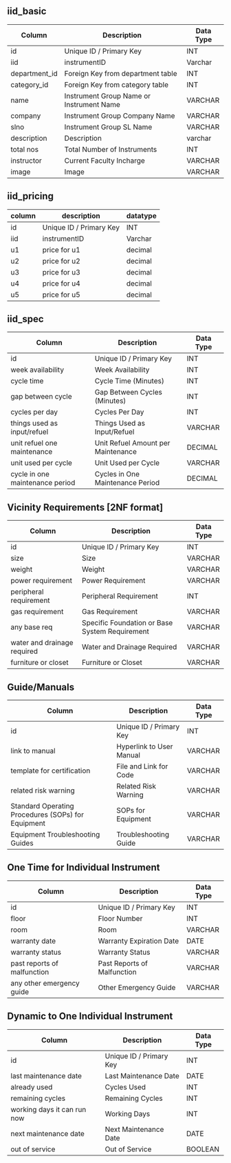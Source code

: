 ## iid_basic
| Column | Description | Data Type |
|--------|-------------|-----------|
| id | Unique ID / Primary Key | INT |
| iid | instrumentID | Varchar |
| department_id | Foreign Key from department table | INT |
| category_id | Foreign Key from category table | INT |
| name | Instrument Group Name or Instrument Name | VARCHAR |
| company | Instrument Group Company Name | VARCHAR |
| slno | Instrument Group SL Name | VARCHAR |
| description | Description | varchar |
| total nos | Total Number of Instruments | INT |
| instructor | Current Faculty Incharge | VARCHAR |
| image | Image | VARCHAR |

## iid_pricing
| column | description | datatype |
|--|--|--|
| id | Unique ID / Primary Key | INT |
| iid | instrumentID | Varchar |
| u1 |price for u1|decimal|
| u2 |price for u2|decimal|
| u3 |price for u3|decimal|
| u4 |price for u4|decimal|
| u5 |price for u5|decimal|

## iid_spec
| Column | Description | Data Type |
|--------|-------------|-----------|
| id | Unique ID / Primary Key | INT |
| week availability | Week Availability | INT |
| cycle time | Cycle Time (Minutes) | INT |
| gap between cycle | Gap Between Cycles (Minutes) | INT |
| cycles per day | Cycles Per Day | INT |
| things used as input/refuel | Things Used as Input/Refuel | VARCHAR |
| unit refuel one maintenance | Unit Refuel Amount per Maintenance | DECIMAL |
| unit used per cycle | Unit Used per Cycle | VARCHAR |
| cycle in one maintenance period | Cycles in One Maintenance Period | DECIMAL |

## Vicinity Requirements [2NF format]
| Column | Description | Data Type |
|--------|-------------|-----------|
| id | Unique ID / Primary Key | INT |
| size | Size | VARCHAR |
| weight | Weight | VARCHAR |
| power requirement | Power Requirement | VARCHAR |
| peripheral requirement | Peripheral Requirement | INT | Foreign Key from peripherals table |
| gas requirement | Gas Requirement | VARCHAR |
| any base req | Specific Foundation or Base System Requirement | VARCHAR |
| water and drainage required | Water and Drainage Required | VARCHAR |
| furniture or closet | Furniture or Closet | VARCHAR |

## Guide/Manuals
| Column | Description | Data Type |
|--------|-------------|-----------|
| id | Unique ID / Primary Key | INT |
| link to manual | Hyperlink to User Manual | VARCHAR |
| template for certification | File and Link for Code | VARCHAR |
| related risk warning | Related Risk Warning | VARCHAR |
| Standard Operating Procedures (SOPs) for Equipment | SOPs for Equipment | VARCHAR |
| Equipment Troubleshooting Guides | Troubleshooting Guide | VARCHAR |

## One Time for Individual Instrument
| Column | Description | Data Type |
|--------|-------------|-----------|
| id | Unique ID / Primary Key | INT |
| floor | Floor Number | INT |
| room | Room | VARCHAR
| warranty date | Warranty Expiration Date | DATE |
| warranty status | Warranty Status | VARCHAR |
| past reports of malfunction | Past Reports of Malfunction | VARCHAR |
| any other emergency guide | Other Emergency Guide | VARCHAR |

## Dynamic to One Individual Instrument
| Column | Description | Data Type |
|--------|-------------|-----------|
| id | Unique ID / Primary Key | INT |
| last maintenance date | Last Maintenance Date | DATE |
| already used | Cycles Used | INT |
| remaining cycles | Remaining Cycles | INT |
| working days it can run now | Working Days | INT |
| next maintenance date | Next Maintenance Date | DATE |
| out of service | Out of Service | BOOLEAN |
